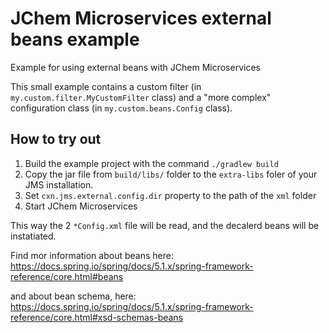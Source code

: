 # JChem Microservices external beans example

Example for using external beans with JChem Microservices

This small example contains a custom filter (in `my.custom.filter.MyCustomFilter` class) and a "more complex" configuration class (in `my.custom.beans.Config` class).

## How to try out

1. Build the example project with the command `./gradlew build`
2. Copy the jar file from `build/libs/` folder to the `extra-libs` foler of your JMS installation.
3. Set `cxn.jms.external.config.dir` property to the path of the `xml` folder
4. Start JChem Microservices

This way the 2 `*Config.xml` file will be read, and the decalerd beans will be instatiated.

Find mor information about beans here: https://docs.spring.io/spring/docs/5.1.x/spring-framework-reference/core.html#beans

and about bean schema, here: https://docs.spring.io/spring/docs/5.1.x/spring-framework-reference/core.html#xsd-schemas-beans
